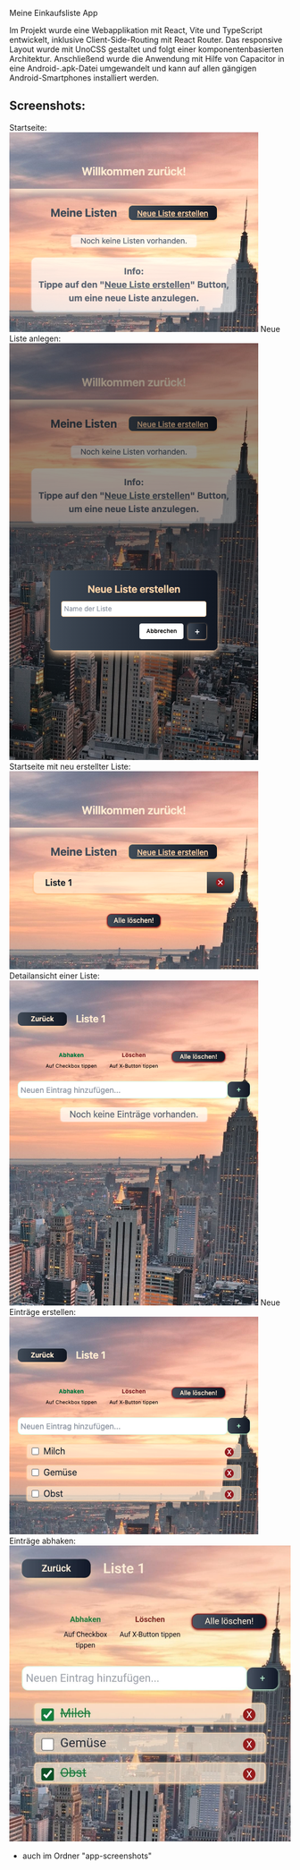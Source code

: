 Meine Einkaufsliste App

Im Projekt wurde eine Webapplikation mit React, Vite und
TypeScript entwickelt, inklusive Client-Side-Routing mit React
Router. Das responsive Layout wurde mit UnoCSS gestaltet und
folgt einer komponentenbasierten Architektur. Anschließend
wurde die Anwendung mit Hilfe von Capacitor in eine
Android-.apk-Datei umgewandelt und kann auf allen gängigen
Android-Smartphones installiert werden.

Screenshots: 
---------------------------
Startseite:
![alt text](app-screenshots/Einkaufsliste1.png)
Neue Liste anlegen:
![alt text](app-screenshots/Einkaufsliste2.png)
Startseite mit neu erstellter Liste:
![alt text](app-screenshots/Einkaufsliste3.png)
Detailansicht einer Liste:
![alt text](app-screenshots/Einkaufsliste4.png)
Neue Einträge erstellen:
![alt text](app-screenshots/Einkaufsliste5.png)
Einträge abhaken:
![alt text](app-screenshots/Einkaufsliste6.png)
+ auch im Ordner "app-screenshots"